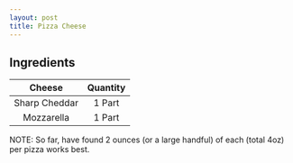 ```yaml
---
layout: post
title: Pizza Cheese
---
```


## Ingredients

|     Cheese    | Quantity |
|:-------------:|:--------:|
| Sharp Cheddar |  1 Part  |
|   Mozzarella  |  1 Part  |

NOTE: So far, have found 2 ounces (or a large handful) of each (total 4oz) per pizza works best.
